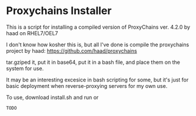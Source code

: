 # Proxychains Installer
This is a script for installing a compiled version of ProxyChains ver. 4.2.0 by haad on RHEL7/OEL7

I don't know how kosher this is,
but all I've done is compile the proxychains project by haad:
https://github.com/haad/proxychains

tar.gziped it, put it in base64, put it in a bash file,
and place them on the system for use.

It may be an interesting excesice in bash scripting for some,
but it's just for basic deployment when reverse-proxying servers for my own use.

To use, download install.sh and run or
```
TODO
```
